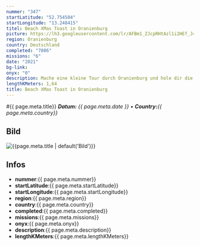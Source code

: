 ```yaml
---
nummer: "347"
startLatitude: "52.754504"
startLongitude: "13.248415"
titel: Beach XMas Toast in Oranienburg
picture: https://lh3.googleusercontent.com/lr/AFBm1_ZJcpRHtAzl1i2HEf_J4_0-e79Y0VtV2r33k1gYpoTvW2Ymv1bZsoXymdrzyQR4CkwtM6ra0MRFJshFqeFb_cShSgG1OVqZBI6WIkI-oOV8-8S8r8oA-T9YdSeZS56MfwnuLP_5HqynRzGzTpDDD16nFZwxZfAd4-nPbm76NY46AMRN01YRPXml-GIhhAt4P-3r_4A66N8K-DNADb5fCNz0Q4ZKVJIKXK2XgH7q8psdEPrWF0yWQBPXl-qCx1q6eXuySR-rFdAnynXc7g8YDOgE2Os51wo0ypK8J6T0H7CrANaL_MmxttIvh1oD0X0q-U9ue-EIlj7HhJm7GR0F1-XbsmibpCL_UHyLsCwlz96zHz3xwGUshwFZovEkegLdI9gAXShLf6UhOdLxB-kwS1fOZrFILe0gDaWlfJ2b0_2yhHMuDarKz09KC0hieVGFSz63Hed485ytCjeODhYWvP7fyc3nlPeqUwHIegNva39WmPFPrhxspXU3WRQYFsTDZgP2sBLYzlR6ejHqPwTA98OjCYrKxumGJFUxzOEU0BtI5qEf851yqKjVK--Yr9PQ5pqXbqn6hcMLRmVxcUyd816ihK7AQAXBXGoq81Pq8QSACFWrBKMJyCgiwxXhPFFS11FI5jnfoSPF3gHqMeh3bTUt9OGFParRSt_0_TmVKNyebDOGQIawYB2OY9fCMrQSJFr_sFtEO-WkQx5S47NNadp3yA6DbOm_4LRNslDCl2Q4Lpf0hXFHwJ12wBsVpKOHgnrPkhSpDWm1xozVpuo2MZ4Kx5ZOCTD2tAov0QQ_Mru3LsJJGrx85_K10TJBTt1Tn4nGRvBZKqoBDZCPry0WenmBOd-Arln-7q-v
region: Oranienburg
country: Deutschland
completed: "7806"
missions: "6"
date: "2021"
bg-link: 
onyx: "0"
description: Mache eine kleine Tour durch Oranienburg und hole dir die XMas Toast ins PRofil
lengthKMeters: 1,64
title: Beach XMas Toast in Oranienburg
---
```


#{{ page.meta.title}}
_**Datum:** {{ page.meta.date }} • **Country:**{{ page.meta.country}}_

## Bild
![{{page.meta.title | default('Bild')}}]({{page.meta.picture}})

## Infos
- **nummer**:{{ page.meta.nummer}}
- **startLatitude**:{{ page.meta.startLatitude}}
- **startLongitude**:{{ page.meta.startLongitude}}
- **region**:{{ page.meta.region}}
- **country**:{{ page.meta.country}}
- **completed**:{{ page.meta.completed}}
- **missions**:{{ page.meta.missions}}
- **onyx**:{{ page.meta.onyx}}
- **description**:{{ page.meta.description}}
- **lengthKMeters**:{{ page.meta.lengthKMeters}}


